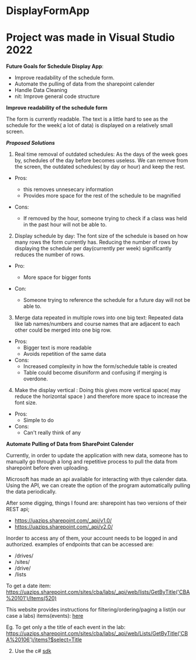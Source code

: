 # DisplayFormApp
# Project was made in Visual Studio 2022



**Future Goals for Schedule Display App**:
- Improve readability of the schedule form. 
- Automate the pulling of data from the sharepoint calender
- Handle Data Cleaning
- nit: Improve general code structure

**Improve readability of the schedule form**

The form is currently readable. The text is a little hard to see as the schedule for the week( a lot of data) is displayed on a relatively small screen.

***Proposed Solutions***
1. Real time removal of outdated schedules: As the days of the week goes by, schedules of the day before becomes useless. We can remove from the screen, the outdated schedules( by day or hour) and keep the rest.
  - Pros:
    - this removes unnesecary information
    - Provides more space for the rest of the schedule to be magnified

  - Cons:
    - If removed by the hour, someone trying to check if a class was held in the past hour will not be able to.
  
2. Display schedule by day: The font size of the schedule is based on how many rows the form currently has. Reducing the number of rows by displaying the schedule per day(currently per week)  significantly reduces the number of rows.
 
  - Pro:
    - More space for bigger fonts

  - Con:
    - Someone trying to reference the schedule for a future day will not be able to.

3. Merge data repeated in multiple rows into one big text: Repeated data like lab names/numbers and course names that are adjacent to each other could be merged into one big row. 
  - Pros: 
    - Bigger text is more readable
    - Avoids repetition of the same data
  - Cons:
    - Increased complexity in how the form/schedule table is created
    - Table could become disuniform and confusing if merging is overdone.

4. Make the display vertical : Doing this gives more vertical space( may reduce the horizontal space ) and therefore more space to increase the font size.
  - Pros: 
    - Simple to do
  - Cons:
    - Can't really think of any


**Automate Pulling of Data from SharePoint Calender**

Currently, in order to update the application with new data, someone has to manually go through a long and repetitive process to pull the data from sharepoint before even uploading.

Microsoft has made an api available for interacting with thye calender data.  Using the API, we can create the option of the program automatically pulling the data periodically.

After some digging, things I found are:
sharepoint has two versions of their REST api;
- https://uazips.sharepoint.com/_api/v1.0/
- https://uazips.sharepoint.com/_api/v2.0/

Inorder to access any of them, your account needs to be logged in and authorized.
examples of endpoints that can be accessed are: 
- /drives/
- /sites/
- /drive/
- /lists


To get a date item: https://uazips.sharepoint.com/sites/cba/labs/_api/web/lists/GetByTitle('CBA%20101')/Items(520)


This website provides instructions for filtering/ordering/paging a list(in our case a labs) items(events): [here](https://social.technet.microsoft.com/wiki/contents/articles/35796.sharepoint-2013-using-rest-api-for-selecting-filtering-sorting-and-pagination-in-sharepoint-list.aspx)

Eg. To get only a the title of each event in the lab: 
https://uazips.sharepoint.com/sites/cba/labs/_api/web/Lists/GetByTitle('CBA%20106')/items?$select=Title
 
2. Use the c# [sdk](https://github.com/microsoftgraph/msgraph-sdk-dotnet)

